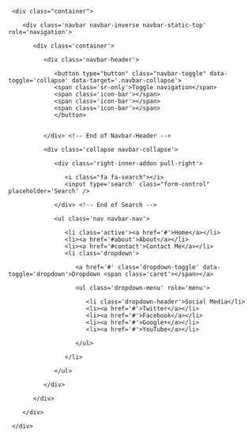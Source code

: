 <div class='navbar-wrapper'>

     <div class="container">

        <div class='navbar navbar-inverse navbar-static-top' role='navigation'>

           <div class='container'>

              <div class='navbar-header'>

                 <button type="button" class="navbar-toggle" data-toggle='collapse' data-target='.navbar-collapse'>
                 <span class='sr-only'>Toggle navigation</span>
                 <span class='icon-bar'></span>
                 <span class='icon-bar'></span>
                 <span class='icon-bar'></span>
                 </button>
                 

              </div> <!-- End of Navbar-Header -->

              <div class='collapse navbar-collapse'>

                 <div class='right-inner-addon pull-right'>

                    <i class="fa fa-search"></i>
                    <input type='search' class="form-control" placeholder='Search' />

                 </div> <!-- End of Search -->

                 <ul class='nav navbar-nav'>

                    <li class='active'><a href='#'>Home</a></li>
                    <li><a href='#about'>About</a></li>
                    <li><a href='#contact'>Contact Me</a></li>
                    <li class='dropdown'>

                       <a href='#' class='dropdown-toggle' data-toggle='dropdown'>Dropdown <span class='caret'></span></a>

                       <ul class='dropdown-menu' role='menu'>

                          <li class='dropdown-header'>Social Media</li>
                          <li><a href='#'>Twitter</a></li>
                          <li><a href='#'>Facebook</a></li>
                          <li><a href='#'>Google+</a></li>
                          <li><a href='#'>YouTube</a></li>

                       </ul>

                    </li>

                 </ul>

              </div> 

           </div>

        </div>

     </div>

  </div>
